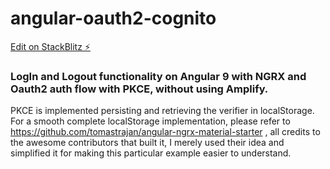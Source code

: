 # angular-oauth2-cognito

[Edit on StackBlitz ⚡️](https://stackblitz.com/edit/angular-oauth2-cognito)

### LogIn and Logout functionality on Angular 9 with NGRX and Oauth2 auth flow with PKCE, without using Amplify.

PKCE is implemented persisting and retrieving the verifier in localStorage.
For a smooth complete localStorage implementation, please refer to https://github.com/tomastrajan/angular-ngrx-material-starter , all credits to the awesome contributors that built it, I merely used their idea and simplified it for making this particular example easier to understand.
